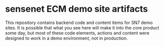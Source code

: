 # sensenet ECM demo site artifacts
This repository contains backend code and content items for SN7 demo sites. It is possible that what you see here will make it into the core product some day, but most of these code elements, actions and content were designed to work in a demo environment, not in production.


